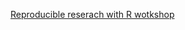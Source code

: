 [Reproducible reserach with R wotkshop](http://shlomyli.github.io/ReproducibleResearchWorkshop/reproducible_research_with_R.html)
